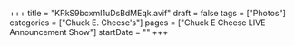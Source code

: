 +++
title = "KRkS9bcxmI1uDsBdMEqk.avif"
draft = false
tags = ["Photos"]
categories = ["Chuck E. Cheese's"]
pages = ["Chuck E Cheese LIVE Announcement Show"]
startDate = ""
+++
